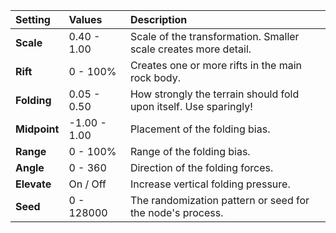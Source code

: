 | Setting      | Values       | Description                                                      |
| :----------- | :----------- | :--------------------------------------------------------------- |
| **Scale**    | 0.40 - 1.00  | Scale of the transformation. Smaller scale creates more detail.  |
| **Rift**     | 0 - 100%     | Creates one or more rifts in the main rock body.                 |
| **Folding**  | 0.05 - 0.50  | How strongly the terrain should fold upon itself. Use sparingly! |
| **Midpoint** | -1.00 - 1.00 | Placement of the folding bias.                                   |
| **Range**    | 0 - 100%     | Range of the folding bias.                                       |
| **Angle**    | 0 - 360      | Direction of the folding forces.                                 |
| **Elevate**  | On / Off     | Increase vertical folding pressure.                              |
| **Seed**     | 0 - 128000   | The randomization pattern or seed for the node's process.        |





<!--examples-->

